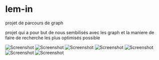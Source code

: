 # lem-in
projet de parcours de graph

projet qui a pour but de nous sembilisés avec les graph et la maniere de faire de recherche les plus optimisés possible 


![Screenshot](projet3.png)
![Screenshot](projet2.png)
![Screenshot](projet1.png)
![Screenshot](projet.png)
![Screenshot](exemple.png)
![Screenshot](exemple1.png)
![Screenshot](exemple2.png)


